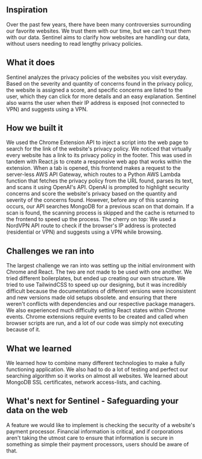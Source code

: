 ## Inspiration
Over the past few years, there have been many controversies surrounding our favorite websites.
We trust them with our time, but we can’t trust them with our data. 
Sentinel aims to clarify how websites are handling our data, without users needing to read lengthy privacy policies.

## What it does
Sentinel analyzes the privacy policies of the websites you visit everyday. 
Based on the severity and quantity of concerns found in the privacy policy, the website is assigned a score, and specific concerns are listed to the user, which they can click for more details and an easy explanation.
Sentinel also warns the user when their IP address is exposed (not connected to VPN) and suggests using a VPN.

## How we built it
We used the Chrome Extension API to inject a script into the web page to search for the link of the website's privacy policy. We noticed that virtually every website has a link to its privacy policy in the footer. This was used in tandem with React.js to create a responsive web app that works within the extension. 
When a tab is opened, this frontend makes a request to the server-less AWS API Gateway, which routes to a Python AWS Lambda function that fetches the privacy policy from the URL found, parses its text, and scans it using OpenAI's API. 
OpenAI is prompted to highlight security concerns and score the website's privacy based on the quantity and severity of the concerns found. 
However, before any of this scanning occurs, our API searches MongoDB for a previous scan on that domain. If a scan is found, the scanning process is skipped and the cache is returned to the frontend to speed up the process.
The cherry on top: We used a NordVPN API route to check if the browser's IP address is protected (residential or VPN) and suggests using a VPN while browsing.

## Challenges we ran into
The largest challenge we ran into was setting up the initial environment with Chrome and React. The two are not made to be used with one another. We tried different boilerplates, but ended up creating our own structure.
We tried to use TailwindCSS to speed up our designing, but it was incredibly difficult because the documentations of different versions were inconsistent and new versions made old setups obsolete.
and ensuring that there weren't conflicts with dependencies and our respective package managers.
We also experienced much difficulty setting React states within Chrome events. Chrome extensions require events to be created and called when browser scripts are run, and a lot of our code was simply not executing because of it.

## What we learned
We learned how to combine many different technologies to make a fully functioning application. We also had to do a lot of testing and perfect our searching algorithm so it works on almost all websites. We learned about MongoDB SSL certificates, network access-lists, and caching.

## What's next for Sentinel - Safeguarding your data on the web
A feature we would like to implement is checking the security of a website's payment processor. Financial information is critical, and if corporations aren't taking the utmost care to ensure that information is secure in something as simple their payment processors, users should be aware of that.
